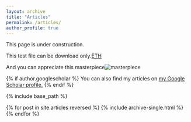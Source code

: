 ```yaml
---
layout: archive
title: "Articles"
permalink: /articles/
author_profile: true
---
```


This page is under construction.

This test file can be download only.[ETH](http://toaa2.github.io/files/Eigenstate_thermalization_hypothesis.pdf)

And you can appreciate this masterpiece![masterpiece](http://toaa2.github.io/images/proim.png)

{% if author.googlescholar %}
  You can also find my articles on <u><a href="{{https://scholar.google.com/}}">my Google Scholar profile</a>.</u>
{% endif %}

{% include base_path %}

{% for post in site.articles reversed %}
  {% include archive-single.html %}
{% endfor %}
